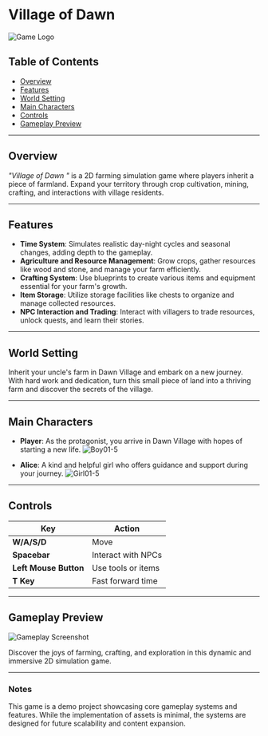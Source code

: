 # Village of Dawn  

![Game Logo](https://github.com/user-attachments/assets/98297031-82cc-4b5e-842a-bd7d052049e1)

## Table of Contents  
- [Overview](#overview)  
- [Features](#features)  
- [World Setting](#world-setting)  
- [Main Characters](#main-characters)  
- [Controls](#controls)  
- [Gameplay Preview](#gameplay-preview)  

---

## Overview  
*"Village of Dawn "* is a 2D farming simulation game where players inherit a piece of farmland. Expand your territory through crop cultivation, mining, crafting, and interactions with village residents.  

---

## Features  
- **Time System**: Simulates realistic day-night cycles and seasonal changes, adding depth to the gameplay.  
- **Agriculture and Resource Management**: Grow crops, gather resources like wood and stone, and manage your farm efficiently.  
- **Crafting System**: Use blueprints to create various items and equipment essential for your farm's growth.  
- **Item Storage**: Utilize storage facilities like chests to organize and manage collected resources.  
- **NPC Interaction and Trading**: Interact with villagers to trade resources, unlock quests, and learn their stories.  

---

## World Setting  
Inherit your uncle's farm in Dawn Village and embark on a new journey. With hard work and dedication, turn this small piece of land into a thriving farm and discover the secrets of the village.  

---

## Main Characters  
- **Player**: As the protagonist, you arrive in Dawn Village with hopes of starting a new life. ![Boy01-5](https://github.com/user-attachments/assets/594de52d-34d1-4a4a-9fe6-0b83c3d1bfc8)
 
- **Alice**: A kind and helpful girl who offers guidance and support during your journey. ![Girl01-5](https://github.com/user-attachments/assets/dfcc404a-63ab-4e13-9899-dafa439febdb)
 

---

## Controls  
| Key                  | Action                    |
|----------------------|---------------------------|
| **W/A/S/D**          | Move                     |
| **Spacebar**         | Interact with NPCs        |
| **Left Mouse Button**| Use tools or items        |
| **T Key**            | Fast forward time         |

---

## Gameplay Preview  
![Gameplay Screenshot](images/gameplay.png) <!-- 添加游戏截图的占位符 -->

Discover the joys of farming, crafting, and exploration in this dynamic and immersive 2D simulation game.  

---

### Notes  
This game is a demo project showcasing core gameplay systems and features. While the implementation of assets is minimal, the systems are designed for future scalability and content expansion.  
